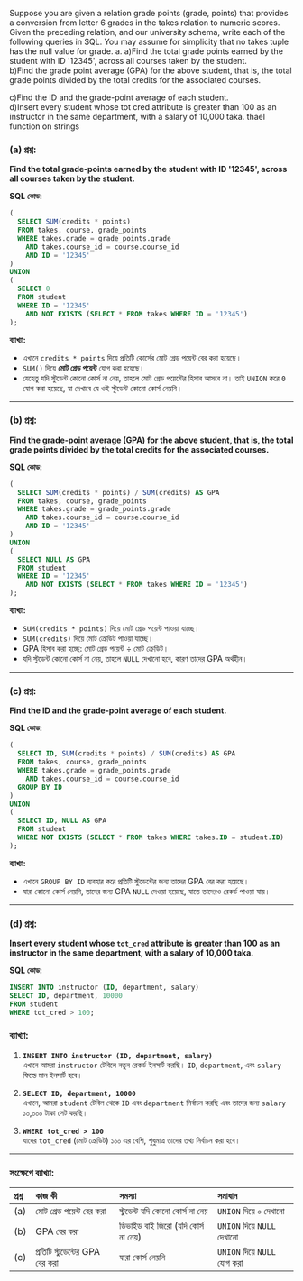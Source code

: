Suppose you are given a relation grade points (grade, points) that provides a conversion from letter 6 grades in the takes relation to numeric scores. Given the preceding relation, and our university schema, write each of the following queries in SQL. You may assume for simplicity that no takes tuple has the null value for grade. a.
a)Find the total grade points earned by the student with ID '12345', across ali courses taken by the student.<br>
b)Find the grade point average (GPA) for the above student, that is, the total grade points divided by the total credits for the associated courses.<br>

c)Find the ID and the grade-point average of each student.<br>
d)Insert every student whose tot cred attribute is greater than 100 as an instructor in the same department, with a salary of 10,000 taka.
thael function on strings

### (a) **প্রশ্ন:**  
**Find the total grade-points earned by the student with ID '12345', across all courses taken by the student.**

**SQL কোড:**
```sql
(
  SELECT SUM(credits * points)
  FROM takes, course, grade_points
  WHERE takes.grade = grade_points.grade
    AND takes.course_id = course.course_id
    AND ID = '12345'
)
UNION
(
  SELECT 0
  FROM student
  WHERE ID = '12345'
    AND NOT EXISTS (SELECT * FROM takes WHERE ID = '12345')
);
```

**ব্যাখ্যা:**  
- এখানে `credits * points` দিয়ে প্রতিটি কোর্সের মোট গ্রেড পয়েন্ট বের করা হয়েছে।
- `SUM()` দিয়ে **মোট গ্রেড পয়েন্ট** যোগ করা হয়েছে।
- যেহেতু যদি স্টুডেন্ট কোনো কোর্স না নেয়, তাহলে মোট গ্রেড পয়েন্টের হিসাব আসবে না। তাই `UNION` করে `0` যোগ করা হয়েছে, যা দেখাবে যে ওই স্টুডেন্ট কোনো কোর্স নেয়নি।

---

### (b) **প্রশ্ন:**  
**Find the grade-point average (GPA) for the above student, that is, the total grade points divided by the total credits for the associated courses.**

**SQL কোড:**
```sql
(
  SELECT SUM(credits * points) / SUM(credits) AS GPA
  FROM takes, course, grade_points
  WHERE takes.grade = grade_points.grade
    AND takes.course_id = course.course_id
    AND ID = '12345'
)
UNION
(
  SELECT NULL AS GPA
  FROM student
  WHERE ID = '12345'
    AND NOT EXISTS (SELECT * FROM takes WHERE ID = '12345')
);
```

**ব্যাখ্যা:**  
- `SUM(credits * points)` দিয়ে মোট গ্রেড পয়েন্ট পাওয়া যাচ্ছে।
- `SUM(credits)` দিয়ে মোট ক্রেডিট পাওয়া যাচ্ছে।
- GPA হিসাব করা হচ্ছে: মোট গ্রেড পয়েন্ট ÷ মোট ক্রেডিট।
- যদি স্টুডেন্ট কোনো কোর্স না নেয়, তাহলে `NULL` দেখানো হবে, কারণ তাদের GPA অর্থহীন।

---

### (c) **প্রশ্ন:**  
**Find the ID and the grade-point average of each student.**

**SQL কোড:**
```sql
(
  SELECT ID, SUM(credits * points) / SUM(credits) AS GPA
  FROM takes, course, grade_points
  WHERE takes.grade = grade_points.grade
    AND takes.course_id = course.course_id
  GROUP BY ID
)
UNION
(
  SELECT ID, NULL AS GPA
  FROM student
  WHERE NOT EXISTS (SELECT * FROM takes WHERE takes.ID = student.ID)
);
```

**ব্যাখ্যা:**  
- এখানে `GROUP BY ID` ব্যবহার করে প্রতিটি স্টুডেন্টের জন্য তাদের GPA বের করা হয়েছে।
- যারা কোনো কোর্স নেয়নি, তাদের জন্য GPA `NULL` দেওয়া হয়েছে, যাতে তাদেরও রেকর্ড পাওয়া যায়।

---

### (d) **প্রশ্ন:**  
**Insert every student whose `tot_cred` attribute is greater than 100 as an instructor in the same department, with a salary of 10,000 taka.**

**SQL কোড:**
```sql
INSERT INTO instructor (ID, department, salary)
SELECT ID, department, 10000
FROM student
WHERE tot_cred > 100;
```

### **ব্যাখ্যা:**
1. **`INSERT INTO instructor (ID, department, salary)`**  
   এখানে আমরা `instructor` টেবিলে নতুন রেকর্ড ইনসার্ট করছি। `ID`, `department`, এবং `salary` ফিল্ডে মান ইনসার্ট হবে।
   
2. **`SELECT ID, department, 10000`**  
   এখানে, আমরা `student` টেবিল থেকে `ID` এবং `department` নির্বাচন করছি এবং তাদের জন্য `salary` ১০,০০০ টাকা সেট করছি।
   
3. **`WHERE tot_cred > 100`**  
   যাদের `tot_cred` (মোট ক্রেডিট) ১০০ এর বেশি, শুধুমাত্র তাদের তথ্য নির্বাচন করা হবে।  

---


### **সংক্ষেপে ব্যাখ্যা:**

| প্রশ্ন | কাজ কী | সমস্যা | সমাধান |
|:-------|:--------|:-----------|:------------|
| (a) | মোট গ্রেড পয়েন্ট বের করা | স্টুডেন্ট যদি কোনো কোর্স না নেয় | `UNION` দিয়ে ০ দেখানো |
| (b) | GPA বের করা | ডিভাইড বাই জিরো (যদি কোর্স না নেয়) | `UNION` দিয়ে `NULL` দেখানো |
| (c) | প্রতিটি স্টুডেন্টের GPA বের করা | যারা কোর্স নেয়নি | `UNION` দিয়ে `NULL` যোগ করা |


